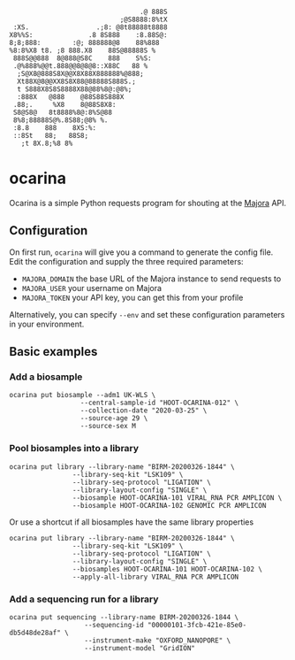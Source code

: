 
```
                                 .@ 888S
                            ;@S8888:8%tX
 :XS.                 .;8: @8t88888t8888
X8%%S:              .8 8S888    :8.88S@:
8;8;888:        :@; 888888@8    88%888
%8:8%X8 t8. ;8 888.X8    88S@88888S %
 888S@@888  8@888@S8C    888    S%S:
 .@%888%@@t.888@@8@8@8::X88C   88 %
  ;S@X8@888S8X@@X8X88X888888%@888;
  Xt88X@8@@XX8S8X88@88888S888S.;
  t S888X8S8S8888X88@88%8@:@8%;
  :888X   @888    @88S88S888X
 .88;.     %X8    8@88S8X8:
 S8@S8@   8t8888%8@:8%S@88
 8%8;88888S@%.8S88;@8% %.
 :8.8    888    8XS:%:
 ::8St   88;   88S8;
   ;t 8X.8;%8 8%
```

# ocarina
Ocarina is a simple Python requests program for shouting at the [Majora](https://github.com/SamStudio8/majora) API.

## Configuration
On first run, `ocarina` will give you a command to generate the config file.
Edit the configuration and supply the three required parameters:

* `MAJORA_DOMAIN` the base URL of the Majora instance to send requests to
* `MAJORA_USER` your username on Majora
* `MAJORA_TOKEN` your API key, you can get this from your profile

Alternatively, you can specify `--env` and set these configuration parameters in your environment.

## Basic examples

### Add a biosample

```
ocarina put biosample --adm1 UK-WLS \
                  --central-sample-id "HOOT-OCARINA-012" \
                  --collection-date "2020-03-25" \
                  --source-age 29 \
                  --source-sex M
```

### Pool biosamples into a library

```
ocarina put library --library-name "BIRM-20200326-1844" \
                --library-seq-kit "LSK109" \
                --library-seq-protocol "LIGATION" \
                --library-layout-config "SINGLE" \
                --biosample HOOT-OCARINA-101 VIRAL_RNA PCR AMPLICON \
                --biosample HOOT-OCARINA-102 GENOMIC PCR AMPLICON
```

Or use a shortcut if all biosamples have the same library properties

```
ocarina put library --library-name "BIRM-20200326-1844" \
                --library-seq-kit "LSK109" \
                --library-seq-protocol "LIGATION" \
                --library-layout-config "SINGLE" \
                --biosamples HOOT-OCARINA-101 HOOT-OCARINA-102 \
                --apply-all-library VIRAL_RNA PCR AMPLICON
```

### Add a sequencing run for a library

```
ocarina put sequencing --library-name BIRM-20200326-1844 \
                   --sequencing-id "00000101-3fcb-421e-85e0-db5d48de28af" \
                   --instrument-make "OXFORD_NANOPORE" \
                   --instrument-model "GridION"
```
